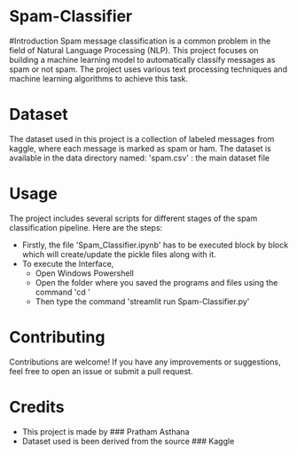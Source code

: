 # Spam-Classifier
#Introduction
Spam message classification is a common problem in the field of Natural Language Processing (NLP). This project focuses on building a machine learning model to automatically classify messages as spam or not spam. The project uses various text processing techniques and machine learning algorithms to achieve this task.
# Dataset
The dataset used in this project is a collection of labeled messages from kaggle, where each message is marked as spam or ham. The dataset is available in the data directory named:
'spam.csv' : the main dataset file
# Usage
The project includes several scripts for different stages of the spam classification pipeline. Here are the steps:
- Firstly, the file 'Spam_Classifier.ipynb' has to be executed block by block which will create/update the pickle files along with it.
- To execute the Interface,
  - Open Windows Powershell
  - Open the folder where you saved the programs and files using the command 'cd <your folder name>'
  - Then type the command 'streamlit run Spam-Classifier.py'
# Contributing
Contributions are welcome! If you have any improvements or suggestions, feel free to open an issue or submit a pull request.
# Credits
- This project is made by ### Pratham Asthana
- Dataset used is been derived from the source ### Kaggle
